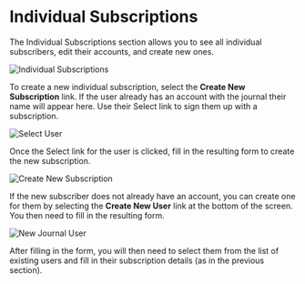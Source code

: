 # Individual Subscriptions

The Individual Subscriptions section allows you to see all individual subscribers, edit their accounts, and create new ones.

![Individual Subscriptions](images/chapter5/sub_individual.png)  

To create a new individual subscription, select the **Create New Subscription** link. If the user already has an account with the journal their name will appear here. Use their Select link to sign them up with a subscription.

![Select User](images/chapter5/sub_new_user.png)

Once the Select link for the user is clicked, fill in the resulting form to create the new subscription.

![Create New Subscription](images/chapter5/sub_new_sub.png)  

If the new subscriber does not already have an account, you can create one for them by selecting the **Create New User** link at the bottom of the screen. You then need to fill in the resulting form.

![New Journal User](images/chapter5/sub_new_people.png)  

After filling in the form, you will then need to select them from the list of existing users and fill in their subscription details (as in the previous section).
